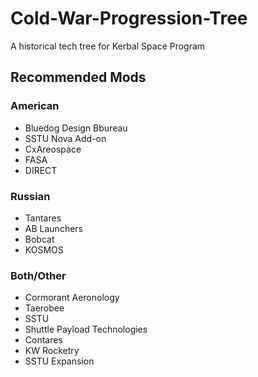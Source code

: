 # Cold-War-Progression-Tree
A historical tech tree for Kerbal Space Program

## Recommended Mods

### American

* Bluedog Design Bbureau
* SSTU Nova Add-on
* CxAreospace
* FASA
* DIRECT

### Russian

* Tantares
* AB Launchers
* Bobcat
* KOSMOS

### Both/Other

* Cormorant Aeronology
* Taerobee
* SSTU
* Shuttle Payload Technologies
* Contares
* KW Rocketry
* SSTU Expansion
